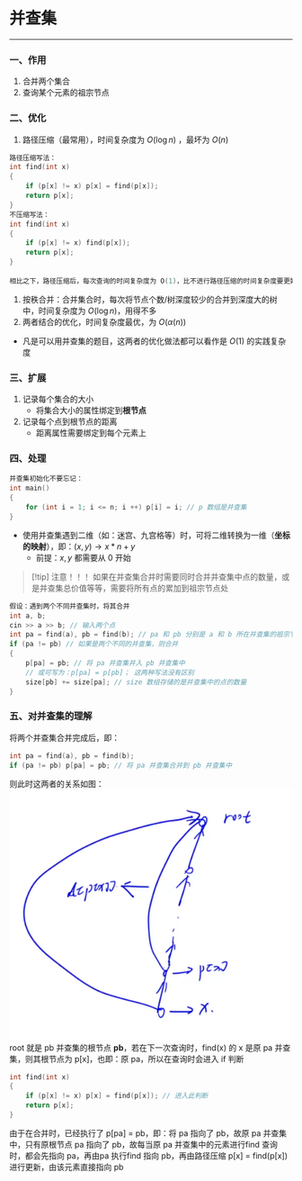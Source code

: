 # 并查集

---

### 一、作用

1. 合并两个集合
2. 查询某个元素的祖宗节点

### 二、优化

1. 路径压缩（最常用），时间复杂度为 $O(\log n)$ ，最坏为 $O(n)$ 
```C++
路径压缩写法：
int find(int x)
{
	if (p[x] != x) p[x] = find(p[x]);
	return p[x];
}
不压缩写法：
int find(int x)
{
	if (p[x] != x) find(p[x]);
	return p[x];
}

相比之下，路径压缩后，每次查询的时间复杂度为 O(1)，比不进行路径压缩的时间复杂度要更好
```
1. 按秩合并：合并集合时，每次将节点个数/树深度较少的合并到深度大的树中，时间复杂度为 $O(\log n)$，用得不多
2. 两者结合的优化，时间复杂度最优，为 $O(\alpha (n))$ 

- 凡是可以用并查集的题目，这两者的优化做法都可以看作是 $O(1)$ 的实践复杂度 

### 三、扩展

1. 记录每个集合的大小
	- 将集合大小的属性绑定到**根节点**
2. 记录每个点到根节点的距离
	- 距离属性需要绑定到每个元素上

### 四、处理

```C++
并查集初始化不要忘记：
int main()
{
	for (int i = 1; i <= n; i ++) p[i] = i; // p 数组是并查集
}
```
- 使用并查集遇到二维（如：迷宫、九宫格等）时，可将二维转换为一维（**坐标的映射**），即：$(x, y)\rightarrow x*n+y$ 
	- 前提：$x,y$ 都需要从 0 开始

>[!tip] 注意！！！
>如果在并查集合并时需要同时合并并查集中点的数量，或是并查集总价值等等，需要将所有点的累加到祖宗节点处

```C++
假设：遇到两个不同并查集时，将其合并
int a, b;
cin >> a >> b; // 输入两个点
int pa = find(a), pb = find(b); // pa 和 pb 分别是 a 和 b 所在并查集的祖宗节点
if (pa != pb) // 如果是两个不同的并查集，则合并
{
	p[pa] = pb; // 将 pa 并查集并入 pb 并查集中 
	// 或可写为：p[pa] = p[pb]； 这两种写法没有区别
	size[pb] += size[pa]; // size 数组存储的是并查集中的点的数量
}
```

### 五、对并查集的理解

将两个并查集合并完成后，即：
```C++
int pa = find(a), pb = find(b);
if (pa != pb) p[pa] = pb; // 将 pa 并查集合并到 pb 并查集中
```
则此时这两者的关系如图：![](assets/Pasted%20image%2020250505201918.png)
root 就是 pb 并查集的根节点 **pb**，若在下一次查询时，find(x) 的 x 是原 pa 并查集，则其根节点为 p\[x\]，也即：原 pa，所以在查询时会进入 if 判断
```C++
int find(int x)
{
	if (p[x] != x) p[x] = find(p[x]); // 进入此判断
	return p[x];
}
```
由于在合并时，已经执行了 p\[pa\] = pb，即：将 pa 指向了 pb，故原 pa 并查集中，只有原根节点 pa 指向了 pb，故每当原 pa 并查集中的元素进行find 查询时，都会先指向 pa，再由pa 执行find 指向 pb，再由路径压缩 p\[x\] = find(p\[x\]) 进行更新，由该元素直接指向 pb

